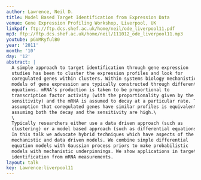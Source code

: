 ```yaml
---
author: Lawrence, Neil D.
title: Model Based Target Identification from Expression Data
venue: Gene Expression Profiling Workshop, Liverpool, UK
linkpdf: ftp://ftp.dcs.shef.ac.uk/home/neil/ode_liverpool11.pdf
mp3: ftp://ftp.dcs.shef.ac.uk/home/neil/111012_ode_liverpool11.mp3
youtube: pGVMRyfulB0
year: '2011'
month: '10'
day: '12'
abstract: |
  A simple approach to target identification through gene expression
  studies has been to cluster the expression profiles and look for
  coregulated genes within clusters. Within systems biology mechanistic
  models of gene expression are typically constructed through differential
  equations. mRNA’s production is taken to be proportional to
  transcription factor activity (with the proportionality given by the
  sensitivity) and the mRNA is assumed to decay at a particular rate. The
  assumption that coregulated genes have similar profiles is equivalent to
  assuming both the decay and the sensitivity are high.\
  \
  Typically researchers either use a data driven approach (such as
  clustering) or a model based approach (such as differential equations).
  In this talk we advocate hybrid techniques which have aspects of the
  mechanistic and data driven models. We combine simple differential
  equation models with Gaussian process priors to make probabilistic
  models with mechanistic underpinnings. We show applications in target
  identification from mRNA measurements.
layout: talk
key: Lawrence:liverpool11
---
```

